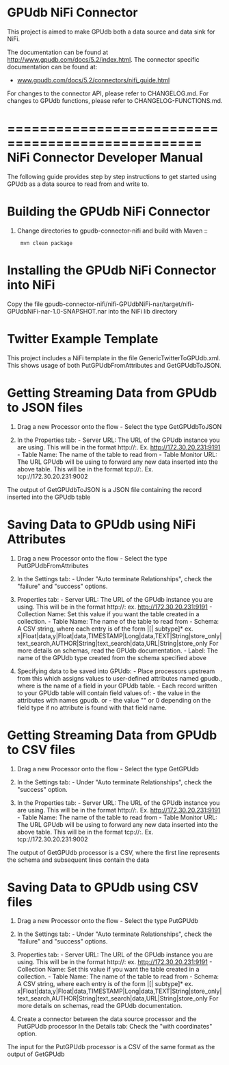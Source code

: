 GPUdb NiFi Connector
====================

This project is aimed to make GPUdb both a data source and data sink for NiFi.

The documentation can be found at http://www.gpudb.com/docs/5.2/index.html. The connector specific documentation can be found at:

*   www.gpudb.com/docs/5.2/connectors/nifi_guide.html

For changes to the connector API, please refer to CHANGELOG.md.  For changes
to GPUdb functions, please refer to CHANGELOG-FUNCTIONS.md.


==================================================
NiFi Connector Developer Manual
==================================================

The following guide provides step by step instructions to get started using GPUdb as a data source to read from and write to.

Building the GPUdb NiFi Connector
===========================
1. Change directories to gpudb-connector-nifi and build with Maven ::

		mvn clean package

	
Installing the GPUdb NiFi Connector into NiFi
===========================
Copy the file gpudb-connector-nifi/nifi-GPUdbNiFi-nar/target/nifi-GPUdbNiFi-nar-1.0-SNAPSHOT.nar into the NiFi lib directory
	

Twitter Example Template	
==========================
This project includes a NiFi template in the file GenericTwitterToGPUdb.xml.  This shows usage of both PutGPUdbFromAttributes and GetGPUdbToJSON.

	
Getting Streaming Data from GPUdb to JSON files
===================================================
1.	Drag a new Processor onto the flow
		- Select the type GetGPUdbToJSON		

2.	In the Properties tab:
		- Server URL: The URL of the GPUdb instance you are using.  This will be in the format http://<GPUdb host>:<GPUdb port>.  Ex. http://172.30.20.231:9191
		- Table Name: The name of the table to read from
		- Table Monitor URL: The URL GPUdb will be using to forward any new data inserted into the above table.  This will be in the format tcp://<GPUdb host>:<Monitor port>. Ex. tcp://172.30.20.231:9002
	
The output of GetGPUdbToJSON is a JSON file containing the record inserted into the GPUdb table


Saving Data to GPUdb using NiFi Attributes
===========================================
1.	Drag a new Processor onto the flow
		- Select the type PutGPUdbFromAttributes		

2.	In the Settings tab:
		- Under "Auto terminate Relationships", check the "failure" and "success" options.

3.	Properties tab:
		- Server URL: The URL of the GPUdb instance you are using.  This will be in the format http://<GPUdb host>:<GPUdb port>  ex. http://172.30.20.231:9191
		- Collection Name: Set this value if you want the table created in a collection.
		- Table Name: The name of the table to read from
		- Schema: A CSV string, where each entry is of the form <fieldname>|<data type>[| subtype]* ex. x|Float|data,y|Float|data,TIMESTAMP|Long|data,TEXT|String|store_only|text_search,AUTHOR|String|text_search|data,URL|String|store_only
				  For more details on schemas, read the GPUdb documentation.
		- Label: The name of the GPUdb type created from the schema specified above

4.	Specifying data to be saved into GPUdb:
		- Place processors upstream from this which assigns values to user-defined attributes named gpudb.<field name>, where <field name> is the name of a field in your GPUdb table.
		- Each record written to your GPUdb table will contain field values of:
			- the value in the attributes with names gpudb.<field name> or
			- the value "" or 0 depending on the field type if no attribute is found with that field name.
		



	
Getting Streaming Data from GPUdb to CSV files
===================================================
1.	Drag a new Processor onto the flow
		- Select the type GetGPUdb		
		
2.	In the Settings tab:
		- Under "Auto terminate Relationships", check the "success" option.

3.	In the Properties tab:
		- Server URL: The URL of the GPUdb instance you are using.  This will be in the format http://<GPUdb host>:<GPUdb port>.  Ex. http://172.30.20.231:9191
		- Table Name: The name of the table to read from
		- Table Monitor URL: The URL GPUdb will be using to forward any new data inserted into the above table.  This will be in the format tcp://<GPUdb host>:<Monitor port>. Ex. tcp://172.30.20.231:9002

The output of GetGPUdb processor is a CSV, where the first line represents the schema and subsequent lines contain the data		
		
		
		
Saving Data to GPUdb using CSV files
=====================================
1.	Drag a new Processor onto the flow
		- Select the type PutGPUdb		

2.	In the Settings tab:
		- Under "Auto terminate Relationships", check the "failure" and "success" options.

3.	Properties tab:
		- Server URL: The URL of the GPUdb instance you are using.  This will be in the format http://<GPUdb host>:<GPUdb port>  ex. http://172.30.20.231:9191
		- Collection Name: Set this value if you want the table created in a collection.
		- Table Name: The name of the table to read from
		- Schema: A CSV string, where each entry is of the form <fieldname>|<data type>[| subtype]* ex. x|Float|data,y|Float|data,TIMESTAMP|Long|data,TEXT|String|store_only|text_search,AUTHOR|String|text_search|data,URL|String|store_only
				  For more details on schemas, read the GPUdb documentation.

4.	Create a connector between the data source processor and the PutGPUdb processor
	In the Details tab:
		Check the "with coordinates" option.
		
The input for the PutGPUdb processor is a CSV of the same format as the output of GetGPUdb


